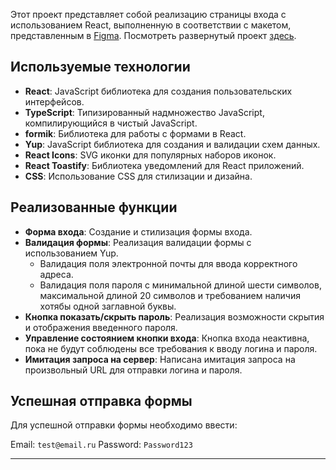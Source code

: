 Этот проект представляет собой реализацию страницы входа с использованием React, выполненную в соответствии с  макетом, представленным в [Figma](https://www.figma.com/design/wse8H77CAGMBAK5O9o5lbQ/Testtask?node-id=0-1&t=BVVlZKnZ0ALaVt6c-0). 
Посмотреть развернутый проект [здесь](https://login-page-kd1j.onrender.com).

## Используемые технологии
- **React**: JavaScript библиотека для создания пользовательских интерфейсов.
- **TypeScript**: Типизированный надмножество JavaScript, компилирующийся в чистый JavaScript.
- **formik**: Библиотека для работы с формами в React.
- **Yup**: JavaScript библиотека для создания и валидации схем данных.
- **React Icons**: SVG иконки для популярных наборов иконок.
- **React Toastify**: Библиотека уведомлений для React приложений.
- **CSS**: Использование CSS для стилизации и дизайна.

## Реализованные функции
- **Форма входа**: Создание и стилизация формы входа.
- **Валидация формы**: Реализация валидации формы с использованием Yup.
  - Валидация поля электронной почты для ввода корректного адреса.
  - Валидация поля пароля с минимальной длиной шести символов, максимальной длиной 20 символов и требованием наличия хотябы одной заглавной буквы.
- **Кнопка показать/скрыть пароль**: Реализация возможности скрытия и отображения введенного пароля.
- **Управление состоянием кнопки входа**: Кнопка входа неактивна, пока не будут соблюдены все требования к вводу логина и пароля.
- **Имитация запроса на сервер**: Написана имитация запроса на произвольный URL для отправки логина и пароля.
## Успешная отправка формы

Для успешной отправки формы необходимо ввести:

Email: `test@email.ru`
Password: `Password123`



---


